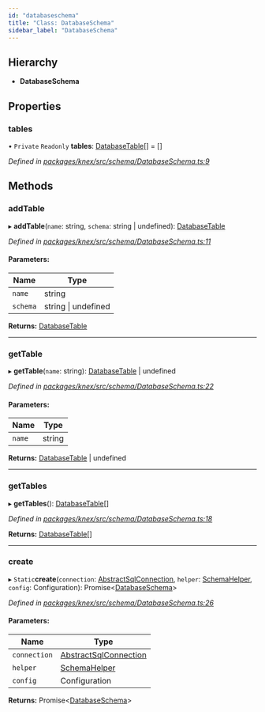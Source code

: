 ```yaml
---
id: "databaseschema"
title: "Class: DatabaseSchema"
sidebar_label: "DatabaseSchema"
---
```


## Hierarchy

* **DatabaseSchema**

## Properties

### tables

• `Private` `Readonly` **tables**: [DatabaseTable](databasetable.md)[] = []

*Defined in [packages/knex/src/schema/DatabaseSchema.ts:9](https://github.com/mikro-orm/mikro-orm/blob/18b580bb42/packages/knex/src/schema/DatabaseSchema.ts#L9)*

## Methods

### addTable

▸ **addTable**(`name`: string, `schema`: string \| undefined): [DatabaseTable](databasetable.md)

*Defined in [packages/knex/src/schema/DatabaseSchema.ts:11](https://github.com/mikro-orm/mikro-orm/blob/18b580bb42/packages/knex/src/schema/DatabaseSchema.ts#L11)*

#### Parameters:

Name | Type |
------ | ------ |
`name` | string |
`schema` | string \| undefined |

**Returns:** [DatabaseTable](databasetable.md)

___

### getTable

▸ **getTable**(`name`: string): [DatabaseTable](databasetable.md) \| undefined

*Defined in [packages/knex/src/schema/DatabaseSchema.ts:22](https://github.com/mikro-orm/mikro-orm/blob/18b580bb42/packages/knex/src/schema/DatabaseSchema.ts#L22)*

#### Parameters:

Name | Type |
------ | ------ |
`name` | string |

**Returns:** [DatabaseTable](databasetable.md) \| undefined

___

### getTables

▸ **getTables**(): [DatabaseTable](databasetable.md)[]

*Defined in [packages/knex/src/schema/DatabaseSchema.ts:18](https://github.com/mikro-orm/mikro-orm/blob/18b580bb42/packages/knex/src/schema/DatabaseSchema.ts#L18)*

**Returns:** [DatabaseTable](databasetable.md)[]

___

### create

▸ `Static`**create**(`connection`: [AbstractSqlConnection](abstractsqlconnection.md), `helper`: [SchemaHelper](schemahelper.md), `config`: Configuration): Promise&#60;[DatabaseSchema](databaseschema.md)>

*Defined in [packages/knex/src/schema/DatabaseSchema.ts:26](https://github.com/mikro-orm/mikro-orm/blob/18b580bb42/packages/knex/src/schema/DatabaseSchema.ts#L26)*

#### Parameters:

Name | Type |
------ | ------ |
`connection` | [AbstractSqlConnection](abstractsqlconnection.md) |
`helper` | [SchemaHelper](schemahelper.md) |
`config` | Configuration |

**Returns:** Promise&#60;[DatabaseSchema](databaseschema.md)>
